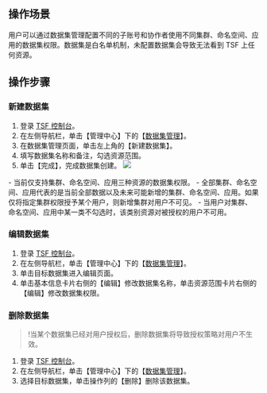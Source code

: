## 操作场景

用户可以通过数据集管理配置不同的子账号和协作者使用不同集群、命名空间、应用的数据集权限。数据集是白名单机制，未配置数据集会导致无法看到 TSF 上任何资源。

## 操作步骤

### 新建数据集

1. 登录 [TSF 控制台](https://console.cloud.tencent.com/tsf)。
2. 在左侧导航栏，单击【管理中心】下的【[数据集管理](https://console.cloud.tencent.com/tsf/program)】。
3. 在数据集管理页面，单击左上角的【新建数据集】。
4. 填写数据集名称和备注，勾选资源范围。
5. 单击【完成】，完成数据集创建。
   ![](https://main.qcloudimg.com/raw/cb8e57eb87c359883ab9c732ca661cbc.png)
 <dx-alert infotype="explain" title="">
- 当前仅支持集群、命名空间、应用三种资源的数据集权限。
- 全部集群、命名空间、应用代表的是当前全部数据以及未来可能新增的集群、命名空间、应用。如果仅将指定集群权限授予某个用户，则新增集群对用户不可见。
- 当用户对集群、命名空间、应用中某一类不勾选时，该类别资源对被授权的用户不可用。
</dx-alert>



### 编辑数据集

1. 登录 [TSF 控制台](https://console.cloud.tencent.com/tsf)。
2. 在左侧导航栏，单击【管理中心】下的【[数据集管理](https://console.cloud.tencent.com/tsf/program)】。
3. 单击目标数据集进入编辑页面。
4. 单击基本信息卡片右侧的【编辑】修改数据集名称，单击资源范围卡片右侧的【编辑】修改数据集权限。


### 删除数据集
>!当某个数据集已经对用户授权后，删除数据集将导致授权策略对用户不生效。

1. 登录 [TSF 控制台](https://console.cloud.tencent.com/tsf)。
2. 在左侧导航栏，单击【管理中心】下的【[数据集管理](https://console.cloud.tencent.com/tsf/program)】。
3. 选择目标数据集，单击操作列的【删除】删除该数据集。

